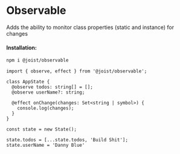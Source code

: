 # Observable

Adds the ability to monitor class properties (static and instance) for changes

#### Installation:

```BASH
npm i @joist/observable
```

```TS
import { observe, effect } from '@joist/observable';

class AppState {
  @observe todos: string[] = [];
  @observe userName?: string;

  @effect onChange(changes: Set<string | symbol>) {
    console.log(changes);
  }
}

const state = new State();

state.todos = [...state.todos, 'Build Shit'];
state.userName = 'Danny Blue'
```
